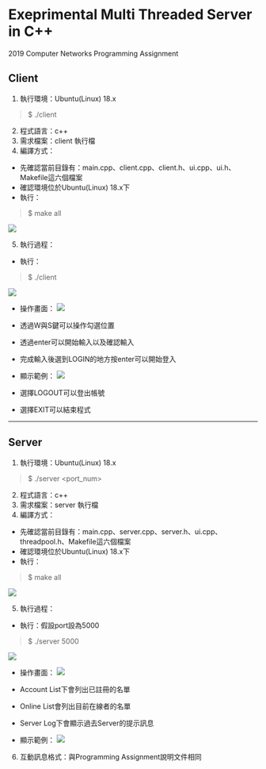 # Exeprimental Multi Threaded Server in C++
2019 Computer Networks Programming Assignment
## Client
1. 執行環境：Ubuntu(Linux) 18.x
> $ ./client
> 
2. 程式語言：c++
3. 需求檔案：client 執行檔
4. 編譯方式：
*  先確認當前目錄有：main.cpp、client.cpp、client.h、ui.cpp、ui.h、Makefile這六個檔案
*  確認環境位於Ubuntu(Linux) 18.x下
*  執行：
> $ make all
>
![](https://i.imgur.com/UYXbobk.png)



5. 執行過程：
*  執行：
> $ ./client
>
![](https://i.imgur.com/rZjxXVf.png)



*  操作畫面：
![](https://i.imgur.com/tCDafPn.png)



*  透過W與S鍵可以操作勾選位置
*  透過enter可以開始輸入以及確認輸入
*  完成輸入後選到LOGIN的地方按enter可以開始登入
*  顯示範例：
![](https://i.imgur.com/TuJsSI7.png)


*  選擇LOGOUT可以登出帳號
*  選擇EXIT可以結束程式

---

## Server

1. 執行環境：Ubuntu(Linux) 18.x
> $ ./server <port_num>
>
2. 程式語言：c++
3. 需求檔案：server 執行檔
4. 編譯方式：
*  先確認當前目錄有：main.cpp、server.cpp、server.h、ui.cpp、threadpool.h、Makefile這六個檔案
*  確認環境位於Ubuntu(Linux) 18.x下
*  執行：
> $ make all
>
![](https://i.imgur.com/LRlJPnR.png)


5. 執行過程：
*  執行：假設port設為5000
> $ ./server 5000
>
![](https://i.imgur.com/Y83RL28.png)


*  操作畫面：
![](https://i.imgur.com/cd9czFj.png)

*  Account List下會列出已註冊的名單
*  Online List會列出目前在線者的名單
*  Server Log下會顯示過去Server的提示訊息
*  顯示範例：
![](https://i.imgur.com/dhiM50p.png)

6. 互動訊息格式：與Programming Assignment說明文件相同


